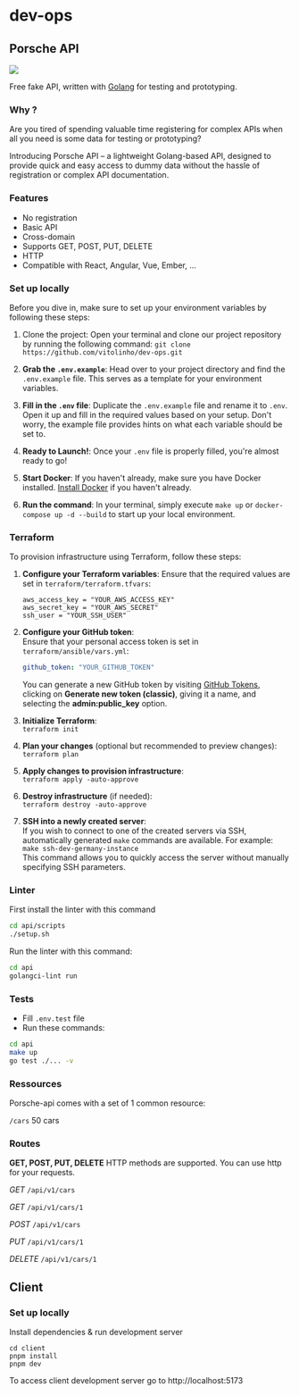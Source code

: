 # dev-ops

## Porsche API

<img src="https://logodownload.org/wp-content/uploads/2021/02/porsche-logo-0.png"/>

Free fake API, written with <a href="https://go.dev/" target="_blank">Golang</a> for testing and prototyping.

### Why ?
Are you tired of spending valuable time registering for complex APIs when all you need is some data for testing or prototyping?

Introducing Porsche API – a lightweight Golang-based API, designed to provide quick and easy access to dummy data without the hassle of registration or complex API documentation.

### Features
* No registration
* Basic API
* Cross-domain
* Supports GET, POST, PUT, DELETE
* HTTP
* Compatible with React, Angular, Vue, Ember, ...

### Set up locally

Before you dive in, make sure to set up your environment variables by following these steps:

1. Clone the project: Open your terminal and clone our project repository by running the following command:
`git clone https://github.com/vitolinho/dev-ops.git`

2. **Grab the `.env.example`**: Head over to your project directory and find the `.env.example` file. This serves as a template for your environment variables.

3. **Fill in the `.env` file**: Duplicate the `.env.example` file and rename it to `.env`. Open it up and fill in the required values based on your setup. Don't worry, the example file provides hints on what each variable should be set to.

4. **Ready to Launch!**: Once your `.env` file is properly filled, you're almost ready to go!

5. **Start Docker**: If you haven't already, make sure you have Docker installed. [Install Docker](https://docs.docker.com/get-docker/) if you haven't already.

6. **Run the command**: In your terminal, simply execute `make up` or `docker-compose up -d --build` to start up your local environment.


### Terraform

To provision infrastructure using Terraform, follow these steps:

1. **Configure your Terraform variables**:
   Ensure that the required values are set in `terraform/terraform.tfvars`:
   ```hcl
   aws_access_key = "YOUR_AWS_ACCESS_KEY"
   aws_secret_key = "YOUR_AWS_SECRET"
   ssh_user = "YOUR_SSH_USER"

2. **Configure your GitHub token**:  
   Ensure that your personal access token is set in `terraform/ansible/vars.yml`:  
   ```yaml
   github_token: "YOUR_GITHUB_TOKEN"
   ```  
   You can generate a new GitHub token by visiting [GitHub Tokens](https://github.com/settings/tokens), clicking on **Generate new token (classic)**, giving it a name, and selecting the **admin:public_key** option.

3. **Initialize Terraform**:  
   `terraform init`

4. **Plan your changes** (optional but recommended to preview changes):  
   `terraform plan`

5. **Apply changes to provision infrastructure**:  
   `terraform apply -auto-approve`

6. **Destroy infrastructure** (if needed):  
   `terraform destroy -auto-approve`

7. **SSH into a newly created server**:  
   If you wish to connect to one of the created servers via SSH, automatically generated `make` commands are available. For example:  
   `make ssh-dev-germany-instance`  
   This command allows you to quickly access the server without manually specifying SSH parameters.

### Linter
First install the linter with this command
```bash
cd api/scripts
./setup.sh
```

Run the linter with this command:
```bash
cd api
golangci-lint run
```

### Tests
* Fill `.env.test` file
* Run these commands:
```bash
cd api
make up
go test ./... -v
```

### Ressources

Porsche-api comes with a set of 1 common resource:

`/cars` 50 cars

### Routes

**GET, POST, PUT, DELETE** HTTP methods are supported. You can use http for your requests.<br>

*GET* `/api/v1/cars`<br>

*GET* `/api/v1/cars/1`<br>

*POST* `/api/v1/cars`<br>

*PUT* `/api/v1/cars/1`<br>

*DELETE* `/api/v1/cars/1`<br>

## Client

### Set up locally
Install dependencies & run development server
```
cd client
pnpm install
pnpm dev
```

To access client development server go to http://localhost:5173

